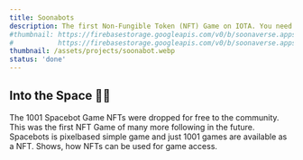 ```yaml
---
title: Soonabots
description: The first Non-Fungible Token (NFT) Game on IOTA. You need the NFT to access the game. 
#thumbnail: https://firebasestorage.googleapis.com/v0/b/soonaverse.appspot.com/o/0x69278e7ea657216937b139f070449bf000cbd835%2Ftbmuks9l9uq%2Fnft_placeholder?alt=media&token=46ca76c3-0e5c-49ea-84c4-476d806bbf0c
#           https://firebasestorage.googleapis.com/v0/b/soonaverse.appspot.com/o/0x69278e7ea657216937b139f070449bf000cbd835%2Ftbmuks9l9uq%2Fnft_placeholder?alt=media&token=46ca76c3-0e5c-49ea-84c4-476d806bbf0c
thumbnail: /assets/projects/soonabot.webp
status: 'done'
---
```


## Into the Space 🚀🤖

The 1001 Spacebot Game NFTs were dropped for free to the community.
This was the first NFT Game of many more following in the future. Spacebots is pixelbased simple game and just 1001 games are available as a NFT. Shows, how NFTs can be used for game access.
